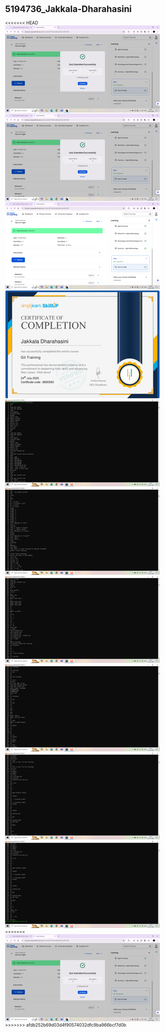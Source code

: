 # 5194736_Jakkala-Dharahasini
<html>
<head>
</head>
<body>
<<<<<<< HEAD
<img src="https://github.com/JakkalaDharahasini/5194736_Jakkala-Dharahasini/blob/main/SDLC/Screenshot%20(21).png" alt="image"/>
<img src="https://github.com/JakkalaDharahasini/5194736_Jakkala-Dharahasini/blob/main/SDLC/Screenshot%20(22).png" alt="image"/>
<img src="https://github.com/JakkalaDharahasini/5194736_Jakkala-Dharahasini/blob/main/SDLC/Screenshot%20(23).png" alt="image"/>
<img src="https://github.com/JakkalaDharahasini/5194736_Jakkala-Dharahasini/blob/main/GIT/week-2%20assignment/5194736_Jakkala%20Dharahasini.png" alt="image"/>
<img src="https://github.com/JakkalaDharahasini/5194736_Jakkala-Dharahasini/blob/main/Linux/Assignment-%201/Screenshot%20(27).png" alt="image"/>
<img src="https://github.com/JakkalaDharahasini/5194736_Jakkala-Dharahasini/blob/main/Linux/Assignment-%201/Screenshot%20(28).png" alt="image"/>
<img src="https://github.com/JakkalaDharahasini/5194736_Jakkala-Dharahasini/blob/main/Linux/Assignment-%201/Screenshot%20(29).png" alt="image"/>
<img src="https://github.com/JakkalaDharahasini/5194736_Jakkala-Dharahasini/blob/main/Linux/Assignment-%201/Screenshot%20(30).png" alt="image"/>
<img src="https://github.com/JakkalaDharahasini/5194736_Jakkala-Dharahasini/blob/main/Linux/Assignment-%201/Screenshot%20(31).png" alt="image"/>
<img src="https://github.com/JakkalaDharahasini/5194736_Jakkala-Dharahasini/blob/main/Linux/Assignment-%201/Screenshot%20(32).png" alt="image"/>
=======
<img src="https://github.com/JakkalaDharahasini/5194736_Jakkala-Dharahasini/blob/main/SDLC/Screenshot%20(21).png" alt="image">
>>>>>>> afdb252b69d03d4f90574032dfc9ba966bcf7d0b
</body>
</html>
